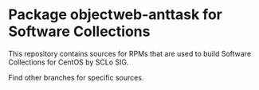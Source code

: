# Package objectweb-anttask for Software Collections

This repository contains sources for RPMs that are used
to build Software Collections for CentOS by SCLo SIG.

Find other branches for specific sources.
